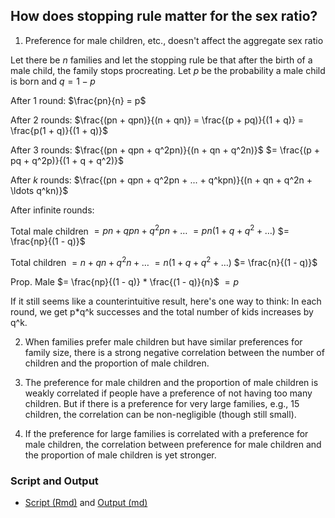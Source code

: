 ## How does stopping rule matter for the sex ratio?

1. Preference for male children, etc., doesn't affect the aggregate sex ratio

Let there be $n$ families and let the stopping rule be that after the birth of a male child, the family stops procreating. Let $p$ be the probability a male child is born and $q = 1 -p$

After 1 round:  $\frac{pn}{n} = p$

After 2 rounds: $\frac{(pn + qpn)}{(n + qn)} = \frac{(p + pq)}{(1 + q)} = \frac{p(1 + q)}{(1 + q)}$

After 3 rounds: $\frac{(pn + qpn + q^2pn)}{(n + qn + q^2n)}$
                $= \frac{(p + pq + q^2p)}{(1 + q + q^2)}$
                

After $k$ rounds: $\frac{(pn + qpn + q^2pn + ... + q^kpn)}{(n + qn + q^2n + \ldots q^kn)}$

After infinite rounds:  

Total male children $= pn + qpn + q^2pn + \ldots$
                    $= pn (1 + q + q^2 + \ldots)$
                    $= \frac{np}{(1 - q)}$

Total children $= n + qn + q^2n + \ldots$
               $= n (1 + q + q^2 + \ldots)$
               $= \frac{n}{(1 - q)}$

Prop. Male     $= \frac{np}{(1 - q)} * \frac{(1 - q)}{n}$
               $= p$

If it still seems like a counterintuitive result, here's one way to think: In each round, we get p*q^k successes and the total number of kids increases by q^k.  

2. When families prefer male children but have similar preferences for family size, there is a strong negative correlation between the number of children and the proportion of male children.

3. The preference for male children and the proportion of male children is weakly correlated if people have a preference of not having too many children. But if there is a preference for very large families, e.g., 15 children, the correlation can be non-negligible (though still small). 

4. If the preference for large families is correlated with a preference for male children, the correlation between preference for male children and the proportion of male children is yet stronger.


### Script and Output

* [Script (Rmd)](prop_men.Rmd) and [Output (md)](prop_men.md)